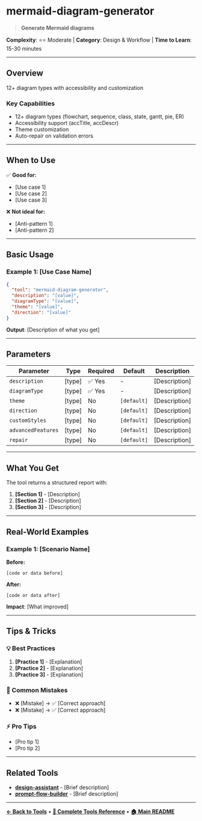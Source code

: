 # mermaid-diagram-generator

> **Generate Mermaid diagrams**

**Complexity**: ⭐⭐ Moderate | **Category**: Design & Workflow | **Time to Learn**: 15-30 minutes

---

## Overview

12+ diagram types with accessibility and customization

### Key Capabilities

- 12+ diagram types (flowchart, sequence, class, state, gantt, pie, ER)
- Accessibility support (accTitle, accDescr)
- Theme customization
- Auto-repair on validation errors

---
## When to Use

✅ **Good for:**
- [Use case 1]
- [Use case 2]
- [Use case 3]

❌ **Not ideal for:**
- [Anti-pattern 1]
- [Anti-pattern 2]

---
## Basic Usage

### Example 1: [Use Case Name]

```json
{
  "tool": "mermaid-diagram-generator",
  "description": "[value]",
  "diagramType": "[value]",
  "theme": "[value]",
  "direction": "[value]"
}
```

**Output**: [Description of what you get]

---
## Parameters

| Parameter | Type | Required | Default | Description |
|-----------|------|----------|---------|-------------|
| `description` | [type] | ✅ Yes | - | [Description] |
| `diagramType` | [type] | ✅ Yes | - | [Description] |
| `theme` | [type] | No | `[default]` | [Description] |
| `direction` | [type] | No | `[default]` | [Description] |
| `customStyles` | [type] | No | `[default]` | [Description] |
| `advancedFeatures` | [type] | No | `[default]` | [Description] |
| `repair` | [type] | No | `[default]` | [Description] |

---
## What You Get

The tool returns a structured report with:

1. **[Section 1]** - [Description]
2. **[Section 2]** - [Description]
3. **[Section 3]** - [Description]

---
## Real-World Examples

### Example 1: [Scenario Name]

**Before:**
```[language]
[code or data before]
```

**After:**
```[language]
[code or data after]
```

**Impact**: [What improved]

---
## Tips & Tricks

### 💡 Best Practices

1. **[Practice 1]** - [Explanation]
2. **[Practice 2]** - [Explanation]
3. **[Practice 3]** - [Explanation]

### 🚫 Common Mistakes

- ❌ [Mistake] → ✅ [Correct approach]
- ❌ [Mistake] → ✅ [Correct approach]

### ⚡ Pro Tips

- [Pro tip 1]
- [Pro tip 2]

---
## Related Tools

- **[design-assistant](./design-assistant.md)** - [Brief description]
- **[prompt-flow-builder](./prompt-flow-builder.md)** - [Brief description]

---
**[← Back to Tools](../README.md)** • **[📖 Complete Tools Reference](../../TOOLS_REFERENCE.md)** • **[🏠 Main README](../../../README.md)**
